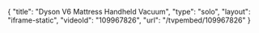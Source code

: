 {
    "title": "Dyson V6 Mattress Handheld Vacuum",
    "type": "solo",
    "layout": "iframe-static",
    "videoId": "109967826",
    "url": "\/tvpembed\/109967826"
}